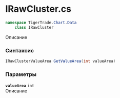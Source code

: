 
# IRawCluster.cs
```csharp
namespace TigerTrade.Chart.Data  
    class IRawCluster
```

Описание

### Синтаксис
```csharp
IRawClusterValueArea GetValueArea(int valueArea)
```

### Параметры
**`valueArea`** `int`  
 Описание  
  

                    
                    